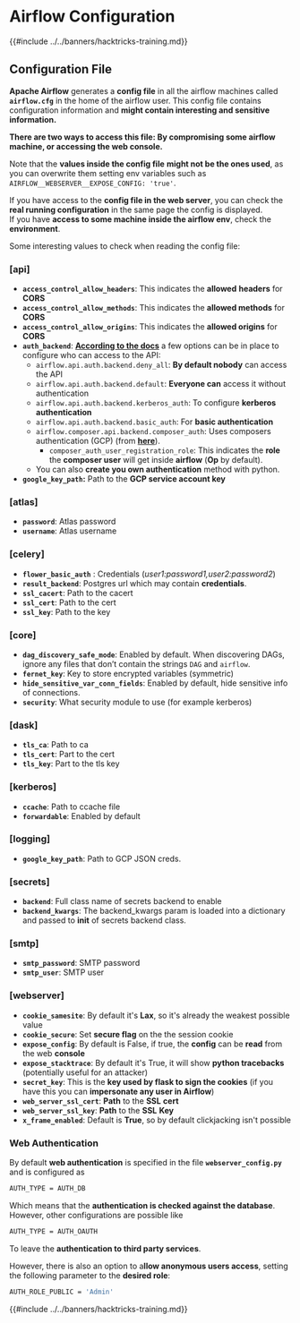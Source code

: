 # Airflow Configuration

{{#include ../../banners/hacktricks-training.md}}

## Configuration File

**Apache Airflow** generates a **config file** in all the airflow machines called **`airflow.cfg`** in the home of the airflow user. This config file contains configuration information and **might contain interesting and sensitive information.**

**There are two ways to access this file: By compromising some airflow machine, or accessing the web console.**

Note that the **values inside the config file** **might not be the ones used**, as you can overwrite them setting env variables such as `AIRFLOW__WEBSERVER__EXPOSE_CONFIG: 'true'`.

If you have access to the **config file in the web server**, you can check the **real running configuration** in the same page the config is displayed.\
If you have **access to some machine inside the airflow env**, check the **environment**.

Some interesting values to check when reading the config file:

### \[api]

- **`access_control_allow_headers`**: This indicates the **allowed** **headers** for **CORS**
- **`access_control_allow_methods`**: This indicates the **allowed methods** for **CORS**
- **`access_control_allow_origins`**: This indicates the **allowed origins** for **CORS**
- **`auth_backend`**: [**According to the docs**](https://airflow.apache.org/docs/apache-airflow/stable/security/api.html) a few options can be in place to configure who can access to the API:
  - `airflow.api.auth.backend.deny_all`: **By default nobody** can access the API
  - `airflow.api.auth.backend.default`: **Everyone can** access it without authentication
  - `airflow.api.auth.backend.kerberos_auth`: To configure **kerberos authentication**
  - `airflow.api.auth.backend.basic_auth`: For **basic authentication**
  - `airflow.composer.api.backend.composer_auth`: Uses composers authentication (GCP) (from [**here**](https://cloud.google.com/composer/docs/access-airflow-api)).
    - `composer_auth_user_registration_role`: This indicates the **role** the **composer user** will get inside **airflow** (**Op** by default).
  - You can also **create you own authentication** method with python.
- **`google_key_path`:** Path to the **GCP service account key**

### **\[atlas]**

- **`password`**: Atlas password
- **`username`**: Atlas username

### \[celery]

- **`flower_basic_auth`** : Credentials (_user1:password1,user2:password2_)
- **`result_backend`**: Postgres url which may contain **credentials**.
- **`ssl_cacert`**: Path to the cacert
- **`ssl_cert`**: Path to the cert
- **`ssl_key`**: Path to the key

### \[core]

- **`dag_discovery_safe_mode`**: Enabled by default. When discovering DAGs, ignore any files that don’t contain the strings `DAG` and `airflow`.
- **`fernet_key`**: Key to store encrypted variables (symmetric)
- **`hide_sensitive_var_conn_fields`**: Enabled by default, hide sensitive info of connections.
- **`security`**: What security module to use (for example kerberos)

### \[dask]

- **`tls_ca`**: Path to ca
- **`tls_cert`**: Part to the cert
- **`tls_key`**: Part to the tls key

### \[kerberos]

- **`ccache`**: Path to ccache file
- **`forwardable`**: Enabled by default

### \[logging]

- **`google_key_path`**: Path to GCP JSON creds.

### \[secrets]

- **`backend`**: Full class name of secrets backend to enable
- **`backend_kwargs`**: The backend_kwargs param is loaded into a dictionary and passed to **init** of secrets backend class.

### \[smtp]

- **`smtp_password`**: SMTP password
- **`smtp_user`**: SMTP user

### \[webserver]

- **`cookie_samesite`**: By default it's **Lax**, so it's already the weakest possible value
- **`cookie_secure`**: Set **secure flag** on the the session cookie
- **`expose_config`**: By default is False, if true, the **config** can be **read** from the web **console**
- **`expose_stacktrace`**: By default it's True, it will show **python tracebacks** (potentially useful for an attacker)
- **`secret_key`**: This is the **key used by flask to sign the cookies** (if you have this you can **impersonate any user in Airflow**)
- **`web_server_ssl_cert`**: **Path** to the **SSL** **cert**
- **`web_server_ssl_key`**: **Path** to the **SSL** **Key**
- **`x_frame_enabled`**: Default is **True**, so by default clickjacking isn't possible

### Web Authentication

By default **web authentication** is specified in the file **`webserver_config.py`** and is configured as

```bash
AUTH_TYPE = AUTH_DB
```

Which means that the **authentication is checked against the database**. However, other configurations are possible like

```bash
AUTH_TYPE = AUTH_OAUTH
```

To leave the **authentication to third party services**.

However, there is also an option to a**llow anonymous users access**, setting the following parameter to the **desired role**:

```bash
AUTH_ROLE_PUBLIC = 'Admin'
```

{{#include ../../banners/hacktricks-training.md}}
